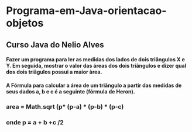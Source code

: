 # Programa-em-Java-orientacao-objetos
## Curso Java do Nelio Alves

#### Fazer um programa para ler as medidas dos lados de dois triângulos X e Y. Em seguida, mostrar o valor das áreas dos dois triângulos e dizer qual dos dois triâgulos possui a maior àrea.
#### A Fórmula para calcular a área de um triângulo a partir das medidas de seus dados a, b e c é a seguinte (fórmula de Heron).

### area = Math.sqrt (p* (p-a) * (p-b) * (p-c)
### onde p = a + b +c /2




